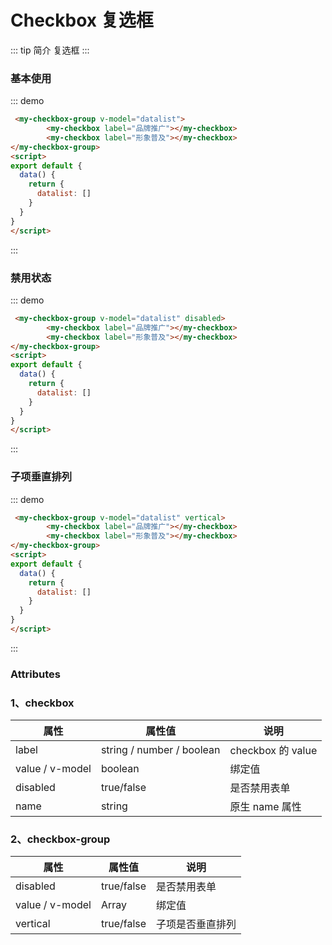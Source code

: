 # Checkbox 复选框
::: tip 简介
复选框
:::

### 基本使用
::: demo
```html
 <my-checkbox-group v-model="datalist">
        <my-checkbox label="品牌推广"></my-checkbox>
        <my-checkbox label="形象普及"></my-checkbox>
</my-checkbox-group>
<script>
export default {
  data() {
    return {
      datalist: []
    }
  }
}
</script>
```
:::

### 禁用状态
::: demo
```html
 <my-checkbox-group v-model="datalist" disabled>
        <my-checkbox label="品牌推广"></my-checkbox>
        <my-checkbox label="形象普及"></my-checkbox>
</my-checkbox-group>
<script>
export default {
  data() {
    return {
      datalist: []
    }
  }
}
</script>
```
:::

### 子项垂直排列
::: demo
```html
 <my-checkbox-group v-model="datalist" vertical>
        <my-checkbox label="品牌推广"></my-checkbox>
        <my-checkbox label="形象普及"></my-checkbox>
</my-checkbox-group>
<script>
export default {
  data() {
    return {
      datalist: []
    }
  }
}
</script>
```
:::

### Attributes
### 1、checkbox

| 属性            | 属性值                    | 说明              |
| --------------- | ------------------------- | ----------------- |
| label           | string / number / boolean | checkbox 的 value |
| value / v-model | boolean                   | 绑定值            |
| disabled        | true/false                | 是否禁用表单      |
| name            | string                    | 原生 name 属性    |

### 2、checkbox-group

| 属性            | 属性值     | 说明             |
| --------------- | ---------- | ---------------- |
| disabled        | true/false | 是否禁用表单     |
| value / v-model | Array      | 绑定值           |
| vertical        | true/false | 子项是否垂直排列 |